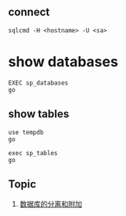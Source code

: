 ## connect
```
sqlcmd -H <hostname> -U <sa>
```

# show databases
```
EXEC sp_databases
go
```

## show tables
```
use tempdb
go

exec sp_tables
go
```


## Topic
1. [数据库的分离和附加](https://msdn.microsoft.com/zh-sg/library/ms190794.aspx)
